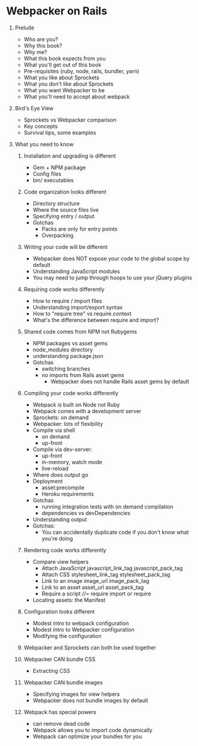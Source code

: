 # Webpacker on Rails

1. Prelude

   - Who are you?
   - Why this book?
   - Why me?
   - What this book expects from you
   - What you'll get out of this book
   - Pre-requisites (ruby, node, rails, bundler, yarn)
   - What you like about Sprockets
   - What you don't like about Sprockets
   - What you want Webpacker to be
   - What you'll need to accept about webpack

2. Bird's Eye View

   - Sprockets vs Webpacker comparison
   - Key concepts
   - Survival tips, some examples

3. What you need to know

   1. Installation and upgrading is different

      - Gem + NPM package
      - Config files
      - bin/ executables

   1. Code organization looks different

      - Directory structure
      - Where the source files live
      - Specifying entry / output
      - Gotchas
        - Packs are only for entry points
        - Overpacking

   1. Writing your code will be different

      - Webpacker does NOT expose your code to the global scope by default
      - Understanding JavaScript modules
      - You may need to jump through hoops to use your jQuery plugins

   1. Requiring code works differently

      - How to require / import files
      - Understanding import/export syntax
      - How to "require tree" vs require.context
      - What's the difference between require and import?

   1. Shared code comes from NPM not Rubygems

      - NPM packages vs asset gems
      - node_modules directory
      - understanding package.json
      - Gotchas
        - switching branches
        - no imports from Rails asset gems
          - Webpacker does not handle Rails asset gems by default

   1. Compiling your code works differently

      - Webpack is built on Node not Ruby
      - Webpack comes with a development server
      - Sprockets: on demand
      - Webpacker: lots of flexibility
      - Compile via shell
        - on demand
        - up-front
      - Compile via dev-server:
        - up-front
        - in-memory, watch mode
        - live-reload
      - Where does output go
      - Deployment
        - asset:precompile
        - Heroku requirements
      - Gotchas
        - running integration tests with on demand compilation
        - dependencies vs devDependencies
      - Understanding output
      - Gotchas:
        - You can accidentally duplicate code if you don't know what you're doing

   1. Rendering code works differently

      - Compare view helpers
        - Attach JavaScript javascript_link_tag javascript_pack_tag
        - Attach CSS stylesheet_link_tag stylesheet_pack_tag
        - Link to an image image_url image_pack_tag
        - Link to an asset asset_url asset_pack_tag
        - Require a script //= require import or require
      - Locating assets: the Manifest

   1. Configuration looks different

      - Modest intro to webpack configuration
      - Modest intro to Webpacker configuration
      - Modifying the configuration

   1. Webpacker and Sprockets can both be used together

   1. Webpacker CAN bundle CSS

      - Extracting CSS

   1. Webpacker CAN bundle images

      - Specifying images for view helpers
      - Webpacker does not bundle images by default

   1. Webpack has special powers
      - can remove dead code
      - Webpack allows you to import code dynamically
      - Webpack can optimize your bundles for you
